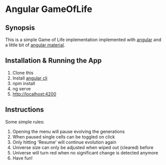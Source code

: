 # Angular GameOfLife

## Synopsis

This is a simple Game of Life implementation implemented with [angular](https://angular.io/) and a little bit of [angular material](https://material.angular.io/). 

## Installation & Running the App

1. Clone this
2. Install [angular cli](https://github.com/angular/angular-cli)
3. npm install
4. ng serve
5. [http://localhost:4200](http://localhost:4200)

## Instructions

Some simple rules:
1. Opening the menu will pause evolving the generations
2. When paused single cells can be toggled on click
3. Only hitting 'Resume' will continue evolution again
4. Universe size can only be adjusted when wiped out (cleared) before
5. Universe will turn red when no significant change is detected anymore
6. Have fun!